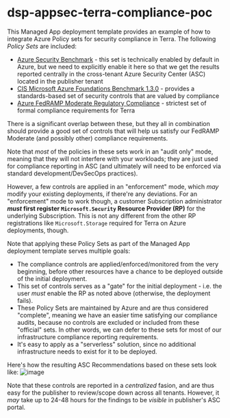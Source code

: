 # dsp-appsec-terra-compliance-poc

This Managed App deployment template provides an example of how to integrate Azure Policy sets for security compliance in Terra.
The following _Policy Sets_ are included:
- [Azure Security Benchmark](https://docs.microsoft.com/en-us/security/benchmark/azure/introduction) - this set is technically enabled by default in Azure, but we need to explicitly enable it here so that we get the results reported centrally in the cross-tenant Azure Security Center (ASC) located in the publisher tenant
- [CIS Microsoft Azure Foundations Benchmark 1.3.0](https://docs.microsoft.com/en-us/azure/governance/policy/samples/cis-azure-1-3-0) - provides a standards-based set of security controls that are valued by compliance
- [Azure FedRAMP Moderate Regulatory Compliance](https://docs.microsoft.com/en-us/azure/governance/policy/samples/fedramp-moderate) - strictest set of formal compliance requirements for Terra

There is a significant overlap between these, but they all in combination should provide a good set of controls that will help us satisfy our FedRAMP Moderate (and possibly other) compliance requirements.

Note that _most_ of the policies in these sets work in an "audit only" mode, meaning that they will not interfere with your workloads; they are just used for compliance reporting in ASC (and ultimately will need to be enforced via standard development/DevSecOps practices).

However, a few controls are applied in an "enforcement" mode, which _may_ modify your existing deployments, if there're any deviations. For an "enforcement" mode to work though, a customer Subscription administrator **_must_ first register `Microsoft.Security` Resource Provider (RP)** for the underlying Subscription. This is not any different from the other RP registrations like `Microsoft.Storage` required for Terra on Azure deployments, though.

Note that applying these Policy Sets as part of the Managed App deployment template serves multiple goals:
- The compliance controls are applied/enforced/monitored from the very beginning, before other resources have a chance to be deployed outside of the initial deployment.
- This set of controls serves as a "gate" for the initial deployment - i.e. the user _must_ enable the RP as noted above (otherwise, the deployment fails).
- These Policy Sets are maintained by Azure and are thus considered "complete", meaning we have an easier time satisfying our compliance audits, because no controls are excluded or included from these "official" sets. In other words, we can defer to these sets for most of our infrastructure compliance reporting requirements.
- It's easy to apply as a "serverless" solution, since no additional infrastructure needs to exist for it to be deployed.

Here's how the resulting ASC Recommendations based on these sets look like:
![image](https://user-images.githubusercontent.com/137337/137196157-4391bbe1-0f04-4e51-ab50-25230c702609.png)

Note that these controls are reported in a _centralized_ fasion, and are thus easy for the publisher to review/scope down across all tenants. However, it _may_ take up to 24-48 hours for the findings to be _visible_ in publisher's ASC portal.
